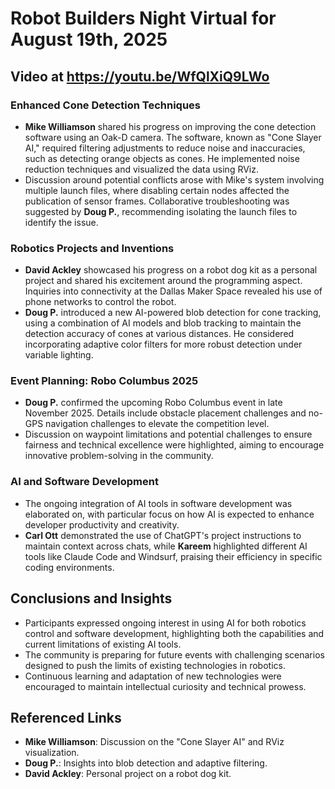 # Robot Builders Night Virtual for August 19th, 2025

## Video at https://youtu.be/WfQlXiQ9LWo

### Enhanced Cone Detection Techniques
- **Mike Williamson** shared his progress on improving the cone detection software using an Oak-D camera. The software, known as "Cone Slayer AI," required filtering adjustments to reduce noise and inaccuracies, such as detecting orange objects as cones. He implemented noise reduction techniques and visualized the data using RViz.
- Discussion around potential conflicts arose with Mike's system involving multiple launch files, where disabling certain nodes affected the publication of sensor frames. Collaborative troubleshooting was suggested by **Doug P.**, recommending isolating the launch files to identify the issue.

### Robotics Projects and Inventions
- **David Ackley** showcased his progress on a robot dog kit as a personal project and shared his excitement around the programming aspect. Inquiries into connectivity at the Dallas Maker Space revealed his use of phone networks to control the robot.
- **Doug P.** introduced a new AI-powered blob detection for cone tracking, using a combination of AI models and blob tracking to maintain the detection accuracy of cones at various distances. He considered incorporating adaptive color filters for more robust detection under variable lighting.

### Event Planning: Robo Columbus 2025
- **Doug P.** confirmed the upcoming Robo Columbus event in late November 2025. Details include obstacle placement challenges and no-GPS navigation challenges to elevate the competition level.
- Discussion on waypoint limitations and potential challenges to ensure fairness and technical excellence were highlighted, aiming to encourage innovative problem-solving in the community.

### AI and Software Development
- The ongoing integration of AI tools in software development was elaborated on, with particular focus on how AI is expected to enhance developer productivity and creativity.
- **Carl Ott** demonstrated the use of ChatGPT's project instructions to maintain context across chats, while **Kareem** highlighted different AI tools like Claude Code and Windsurf, praising their efficiency in specific coding environments.

## Conclusions and Insights
- Participants expressed ongoing interest in using AI for both robotics control and software development, highlighting both the capabilities and current limitations of existing AI tools.
- The community is preparing for future events with challenging scenarios designed to push the limits of existing technologies in robotics.
- Continuous learning and adaptation of new technologies were encouraged to maintain intellectual curiosity and technical prowess.

## Referenced Links
- **Mike Williamson**: Discussion on the "Cone Slayer AI" and RViz visualization.
- **Doug P.**: Insights into blob detection and adaptive filtering.
- **David Ackley**: Personal project on a robot dog kit.

